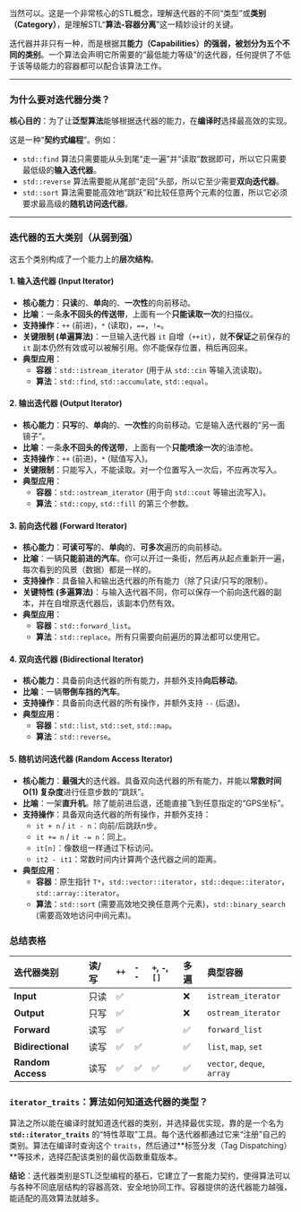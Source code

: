 当然可以。这是一个非常核心的STL概念，理解迭代器的不同“类型”或**类别（Category）**，是理解STL“**算法-容器分离**”这一精妙设计的关键。

迭代器并非只有一种，而是根据其**能力（Capabilities）**的强弱，被划分为**五个不同的类别**。一个算法会声明它所需要的“最低能力等级”的迭代器，任何提供了不低于该等级能力的容器都可以配合该算法工作。

---

### 为什么要对迭代器分类？

**核心目的**：为了让**泛型算法**能够根据迭代器的能力，在**编译时**选择最高效的实现。

这是一种“**契约式编程**”。例如：
* `std::find` 算法只需要能从头到尾“走一遍”并“读取”数据即可，所以它只需要最低级的**输入迭代器**。
* `std::reverse` 算法需要能从尾部“走回”头部，所以它至少需要**双向迭代器**。
* `std::sort` 算法需要能高效地“跳跃”和比较任意两个元素的位置，所以它必须要求最高级的**随机访问迭代器**。

---

### 迭代器的五大类别（从弱到强）

这五个类别构成了一个能力上的**层次结构**。

#### 1. 输入迭代器 (Input Iterator)

* **核心能力**：**只读**的、**单向**的、**一次性**的向前移动。
* **比喻**：一条**永不回头的传送带**，上面有一个**只能读取一次**的扫描仪。
* **支持操作**：`++` (前进)，`*` (读取)，`==`，`!=`。
* **关键限制 (单遍算法)**：一旦输入迭代器 `it` 自增（`++it`），就**不保证**之前保存的 `it` 副本仍然有效或可以被解引用。你不能保存位置，稍后再回来。
* **典型应用**：
    * **容器**：`std::istream_iterator` (用于从 `std::cin` 等输入流读取)。
    * **算法**：`std::find`, `std::accumulate`, `std::equal`。

#### 2. 输出迭代器 (Output Iterator)

* **核心能力**：**只写**的、**单向**的、**一次性**的向前移动。它是输入迭代器的“另一面镜子”。
* **比喻**：一条**永不回头的传送带**，上面有一个**只能喷涂一次**的油漆枪。
* **支持操作**：`++` (前进)，`*` (赋值写入)。
* **关键限制**：只能写入，不能读取。对一个位置写入一次后，不应再次写入。
* **典型应用**：
    * **容器**：`std::ostream_iterator` (用于向 `std::cout` 等输出流写入)。
    * **算法**：`std::copy`, `std::fill` 的第三个参数。

#### 3. 前向迭代器 (Forward Iterator)

* **核心能力**：**可读可写**的、**单向**的、**可多次**遍历的向前移动。
* **比喻**：一辆**只能前进的汽车**。你可以开过一条街，然后再从起点重新开一遍，每次看到的风景（数据）都是一样的。
* **支持操作**：具备输入和输出迭代器的所有能力（除了只读/只写的限制）。
* **关键特性 (多遍算法)**：与输入迭代器不同，你可以保存一个前向迭代器的副本，并在自增原迭代器后，该副本仍然有效。
* **典型应用**：
    * **容器**：`std::forward_list`。
    * **算法**：`std::replace`。所有只需要向前遍历的算法都可以使用它。

#### 4. 双向迭代器 (Bidirectional Iterator)

* **核心能力**：具备前向迭代器的所有能力，并额外支持**向后移动**。
* **比喻**：一辆**带倒车挡的汽车**。
* **支持操作**：具备前向迭代器的所有操作，并额外支持 `--` (后退)。
* **典型应用**：
    * **容器**：`std::list`, `std::set`, `std::map`。
    * **算法**：`std::reverse`。

#### 5. 随机访问迭代器 (Random Access Iterator)

* **核心能力**：**最强大**的迭代器。具备双向迭代器的所有能力，并能以**常数时间 O(1) 复杂度**进行任意步数的“跳跃”。
* **比喻**：一架**直升机**。除了能前进后退，还能直接飞到任意指定的“GPS坐标”。
* **支持操作**：具备双向迭代器的所有操作，并额外支持：
    * `it + n` / `it - n`：向前/后跳跃n步。
    * `it += n` / `it -= n`：同上。
    * `it[n]`：像数组一样通过下标访问。
    * `it2 - it1`：常数时间内计算两个迭代器之间的距离。
* **典型应用**：
    * **容器**：原生指针 `T*`，`std::vector::iterator`，`std::deque::iterator`，`std::array::iterator`。
    * **算法**：`std::sort` (需要高效地交换任意两个元素)，`std::binary_search` (需要高效地访问中间元素)。

### 总结表格

| 迭代器类别 | 读/写 | `++` | `--` | `+`, `-`, `[]` | 多遍 | 典型容器 |
| :--- | :--- | :--- | :--- | :--- | :--- | :--- |
| **Input** | 只读 | ✅ | | | ❌ | `istream_iterator` |
| **Output** | 只写 | ✅ | | | ❌ | `ostream_iterator` |
| **Forward** | 读写 | ✅ | | | ✅ | `forward_list` |
| **Bidirectional**| 读写 | ✅ | ✅ | | ✅ | `list`, `map`, `set` |
| **Random Access**| 读写 | ✅ | ✅ | ✅ | ✅ | `vector`, `deque`, `array` |

### `iterator_traits`：算法如何知道迭代器的类型？
算法之所以能在编译时就知道迭代器的类别，并选择最优实现，靠的是一个名为 **`std::iterator_traits`** 的“特性萃取”工具。每个迭代器都通过它来“注册”自己的类别。算法在编译时查询这个 `traits`，然后通过**标签分发（Tag Dispatching）**等技术，选择匹配该类别的最优函数重载版本。

**结论**：迭代器类别是STL泛型编程的基石，它建立了一套能力契约，使得算法可以与各种不同底层结构的容器高效、安全地协同工作。容器提供的迭代器能力越强，能适配的高效算法就越多。